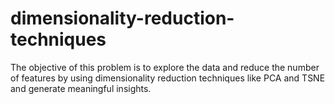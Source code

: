 # dimensionality-reduction-techniques
The objective of this problem is to explore the data and reduce the number of features by using dimensionality reduction techniques like PCA and TSNE and generate meaningful insights.
